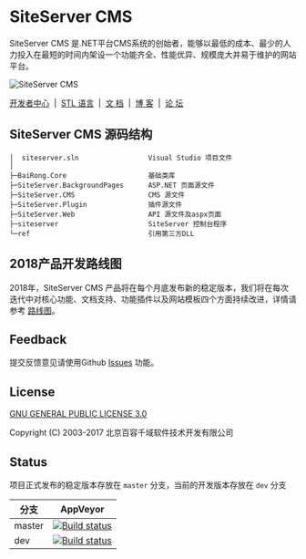 SiteServer CMS
=============

SiteServer CMS 是.NET平台CMS系统的创始者，能够以最低的成本、最少的人力投入在最短的时间内架设一个功能齐全、性能优异、规模庞大并易于维护的网站平台。

![SiteServer CMS](http://www.siteserver.cn/assets/github-banner.png)

<a href="http://developer.siteserver.cn/" target="_blank">开发者中心</a>&nbsp;&nbsp;|&nbsp;&nbsp;<a href="http://stl.siteserver.cn/"  target="_blank">STL 语言</a>&nbsp;&nbsp;|&nbsp;&nbsp;<a href="http://docs.siteserver.cn/"  target="_blank">文 档</a>&nbsp;&nbsp;|&nbsp;&nbsp;<a href="http://blog.siteserver.cn/"  target="_blank">博 客</a>&nbsp;&nbsp;|&nbsp;&nbsp;<a href="http://bbs.siteserver.cn/"  target="_blank">论 坛</a>

## SiteServer CMS 源码结构

```
│  siteserver.sln                 Visual Studio 项目文件
│
├─BaiRong.Core                    基础类库
├─SiteServer.BackgroundPages      ASP.NET 页面源文件
├─SiteServer.CMS                  CMS 源文件
├─SiteServer.Plugin               插件源文件
├─SiteServer.Web                  API 源文件及aspx页面
├─siteserver                      SiteServer 控制台程序
└─ref                             引用第三方DLL
```

## 2018产品开发路线图

2018年，SiteServer CMS 产品将在每个月底发布新的稳定版本，我们将在每次迭代中对核心功能、文档支持、功能插件以及网站模板四个方面持续改进，详情请参考 [路线图](https://github.com/siteserver/cms/wiki/%E8%B7%AF%E7%BA%BF%E5%9B%BE)。

## Feedback

提交反馈意见请使用Github [Issues](https://github.com/siteserver/cms/issues) 功能。

## License

[GNU GENERAL PUBLIC LICENSE 3.0](LICENSE)

Copyright (C) 2003-2017 北京百容千域软件技术开发有限公司

## Status

项目正式发布的稳定版本存放在 `master` 分支，当前的开发版本存放在 `dev` 分支

分支  | AppVeyor
------  | ------
master | [![Build status](https://ci.appveyor.com/api/projects/status/plx37i94y9gsqkru/branch/master?svg=true)](https://ci.appveyor.com/project/starlying/cms/branch/master)
dev | [![Build status](https://ci.appveyor.com/api/projects/status/plx37i94y9gsqkru/branch/dev?svg=true)](https://ci.appveyor.com/project/starlying/cms/branch/dev)